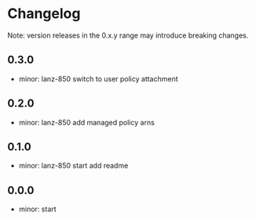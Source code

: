 # Changelog
Note: version releases in the 0.x.y range may introduce breaking changes.

## 0.3.0

- minor: lanz-850  switch to user policy attachment

## 0.2.0

- minor: lanz-850  add managed policy arns

## 0.1.0

- minor: lanz-850 start  add readme

## 0.0.0

- minor: start
